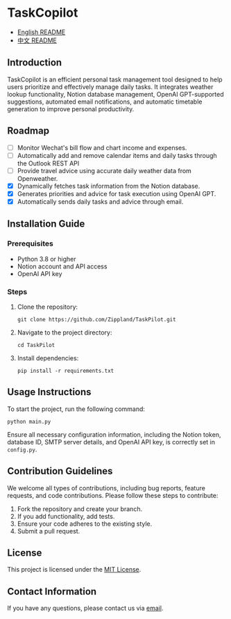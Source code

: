 # TaskCopilot

- [English README](README.md)
- [中文 README](README_ZH.md)

## Introduction
TaskCopilot is an efficient personal task management tool designed to help users prioritize and effectively manage daily tasks. It integrates weather lookup functionality, Notion database management, OpenAI GPT-supported suggestions, automated email notifications, and automatic timetable generation to improve personal productivity.

## Roadmap
- [ ] Monitor Wechat's bill flow and chart income and expenses.
- [ ] Automatically add and remove calendar items and daily tasks through the Outlook REST API
- [ ] Provide travel advice using accurate daily weather data from Openweather.
- [X] Dynamically fetches task information from the Notion database.
- [X] Generates priorities and advice for task execution using OpenAI GPT.
- [X] Automatically sends daily tasks and advice through email.

## Installation Guide

### Prerequisites
- Python 3.8 or higher
- Notion account and API access
- OpenAI API key

### Steps
1. Clone the repository:
   ```
   git clone https://github.com/Zippland/TaskPilot.git
   ```
2. Navigate to the project directory:
   ```
   cd TaskPilot
   ```
3. Install dependencies:
   ```
   pip install -r requirements.txt
   ```

## Usage Instructions
To start the project, run the following command:
```
python main.py
```
Ensure all necessary configuration information, including the Notion token, database ID, SMTP server details, and OpenAI API key, is correctly set in `config.py`.

## Contribution Guidelines
We welcome all types of contributions, including bug reports, feature requests, and code contributions. Please follow these steps to contribute:
1. Fork the repository and create your branch.
2. If you add functionality, add tests.
3. Ensure your code adheres to the existing style.
4. Submit a pull request.

## License
This project is licensed under the [MIT License](LICENSE).

## Contact Information
If you have any questions, please contact us via [email](mailto:zihan.jian@example.com).
